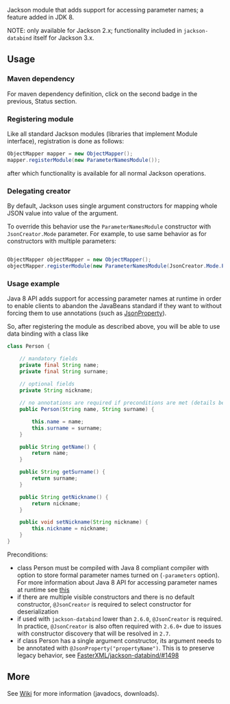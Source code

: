 Jackson module that adds support for accessing parameter names; a feature added in JDK 8.

NOTE: only available for Jackson 2.x; functionality included in `jackson-databind` itself
for Jackson 3.x.

## Usage

### Maven dependency

For maven dependency definition, click on the second badge in the previous, Status section.

### Registering module

Like all standard Jackson modules (libraries that implement Module interface), registration is done as follows:

```java
ObjectMapper mapper = new ObjectMapper();
mapper.registerModule(new ParameterNamesModule());
```

after which functionality is available for all normal Jackson operations.

### Delegating creator

By default, Jackson uses single argument constructors for mapping whole JSON value into value of the argument.

To override this behavior use the `ParameterNamesModule` constructor with `JsonCreator.Mode` parameter.
For example, to use same behavior as for constructors with multiple parameters:
```java

ObjectMapper objectMapper = new ObjectMapper();
objectMapper.registerModule(new ParameterNamesModule(JsonCreator.Mode.PROPERTIES));

```

### Usage example

Java 8 API adds support for accessing parameter names at runtime in order to enable clients to abandon the JavaBeans standard if they want to without forcing them to use annotations (such as [JsonProperty][1]).

So, after registering the module as described above, you will be able to use data binding with a class like

```java
class Person {

    // mandatory fields
    private final String name;
    private final String surname;
    
    // optional fields
    private String nickname;

    // no annotations are required if preconditions are met (details below)
    public Person(String name, String surname) {

        this.name = name;
        this.surname = surname;
    }

    public String getName() {
        return name;
    }

    public String getSurname() {
        return surname;
    }

    public String getNickname() {
        return nickname;
    }

    public void setNickname(String nickname) {
        this.nickname = nickname;
    }
}
```

Preconditions:

  - class Person must be compiled with Java 8 compliant compiler with option to store formal parameter names turned on (`-parameters` option). For more information about Java 8 API for accessing parameter names at runtime see [this][2]
  - if there are multiple visible constructors and there is no default constructor, `@JsonCreator` is required to select constructor for deserialization
  - if used with `jackson-databind` lower than  `2.6.0`, `@JsonCreator` is required. In practice, `@JsonCreator` is also often required with `2.6.0+` due to issues with constructor discovery that will be resolved in `2.7`.
  - if class Person has a single argument constructor, its argument needs to be annotated with `@JsonProperty("propertyName")`. This is to preserve legacy behavior, see [FasterXML/jackson-databind/#1498][3]
## More

See [Wiki](../../../wiki) for more information (javadocs, downloads).

[1]: https://fasterxml.github.io/jackson-annotations/javadoc/2.12/com/fasterxml/jackson/annotation/JsonProperty.html
[2]: http://docs.oracle.com/javase/tutorial/reflect/member/methodparameterreflection.html
[3]: https://github.com/FasterXML/jackson-databind/issues/1498
